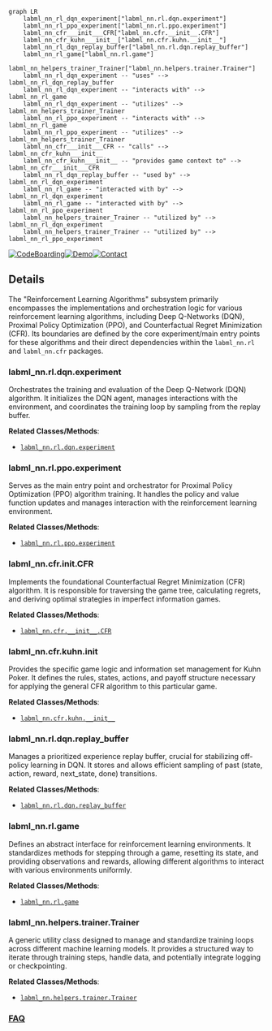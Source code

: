 ```mermaid
graph LR
    labml_nn_rl_dqn_experiment["labml_nn.rl.dqn.experiment"]
    labml_nn_rl_ppo_experiment["labml_nn.rl.ppo.experiment"]
    labml_nn_cfr___init___CFR["labml_nn.cfr.__init__.CFR"]
    labml_nn_cfr_kuhn___init__["labml_nn.cfr.kuhn.__init__"]
    labml_nn_rl_dqn_replay_buffer["labml_nn.rl.dqn.replay_buffer"]
    labml_nn_rl_game["labml_nn.rl.game"]
    labml_nn_helpers_trainer_Trainer["labml_nn.helpers.trainer.Trainer"]
    labml_nn_rl_dqn_experiment -- "uses" --> labml_nn_rl_dqn_replay_buffer
    labml_nn_rl_dqn_experiment -- "interacts with" --> labml_nn_rl_game
    labml_nn_rl_dqn_experiment -- "utilizes" --> labml_nn_helpers_trainer_Trainer
    labml_nn_rl_ppo_experiment -- "interacts with" --> labml_nn_rl_game
    labml_nn_rl_ppo_experiment -- "utilizes" --> labml_nn_helpers_trainer_Trainer
    labml_nn_cfr___init___CFR -- "calls" --> labml_nn_cfr_kuhn___init__
    labml_nn_cfr_kuhn___init__ -- "provides game context to" --> labml_nn_cfr___init___CFR
    labml_nn_rl_dqn_replay_buffer -- "used by" --> labml_nn_rl_dqn_experiment
    labml_nn_rl_game -- "interacted with by" --> labml_nn_rl_dqn_experiment
    labml_nn_rl_game -- "interacted with by" --> labml_nn_rl_ppo_experiment
    labml_nn_helpers_trainer_Trainer -- "utilized by" --> labml_nn_rl_dqn_experiment
    labml_nn_helpers_trainer_Trainer -- "utilized by" --> labml_nn_rl_ppo_experiment
```

[![CodeBoarding](https://img.shields.io/badge/Generated%20by-CodeBoarding-9cf?style=flat-square)](https://github.com/CodeBoarding/CodeBoarding)[![Demo](https://img.shields.io/badge/Try%20our-Demo-blue?style=flat-square)](https://www.codeboarding.org/demo)[![Contact](https://img.shields.io/badge/Contact%20us%20-%20contact@codeboarding.org-lightgrey?style=flat-square)](mailto:contact@codeboarding.org)

## Details

The "Reinforcement Learning Algorithms" subsystem primarily encompasses the implementations and orchestration logic for various reinforcement learning algorithms, including Deep Q-Networks (DQN), Proximal Policy Optimization (PPO), and Counterfactual Regret Minimization (CFR). Its boundaries are defined by the core experiment/main entry points for these algorithms and their direct dependencies within the `labml_nn.rl` and `labml_nn.cfr` packages.

### labml_nn.rl.dqn.experiment
Orchestrates the training and evaluation of the Deep Q-Network (DQN) algorithm. It initializes the DQN agent, manages interactions with the environment, and coordinates the training loop by sampling from the replay buffer.


**Related Classes/Methods**:

- <a href="https://github.com/labmlai/annotated_deep_learning_paper_implementations/blob/master/labml_nn/rl/dqn/experiment.py" target="_blank" rel="noopener noreferrer">`labml_nn.rl.dqn.experiment`</a>


### labml_nn.rl.ppo.experiment
Serves as the main entry point and orchestrator for Proximal Policy Optimization (PPO) algorithm training. It handles the policy and value function updates and manages interaction with the reinforcement learning environment.


**Related Classes/Methods**:

- <a href="https://github.com/labmlai/annotated_deep_learning_paper_implementations/blob/master/labml_nn/rl/ppo/experiment.py" target="_blank" rel="noopener noreferrer">`labml_nn.rl.ppo.experiment`</a>


### labml_nn.cfr.__init__.CFR
Implements the foundational Counterfactual Regret Minimization (CFR) algorithm. It is responsible for traversing the game tree, calculating regrets, and deriving optimal strategies in imperfect information games.


**Related Classes/Methods**:

- <a href="https://github.com/labmlai/annotated_deep_learning_paper_implementations/blob/master/labml_nn/cfr/__init__.py" target="_blank" rel="noopener noreferrer">`labml_nn.cfr.__init__.CFR`</a>


### labml_nn.cfr.kuhn.__init__
Provides the specific game logic and information set management for Kuhn Poker. It defines the rules, states, actions, and payoff structure necessary for applying the general CFR algorithm to this particular game.


**Related Classes/Methods**:

- <a href="https://github.com/labmlai/annotated_deep_learning_paper_implementations/blob/master/labml_nn/cfr/kuhn/__init__.py" target="_blank" rel="noopener noreferrer">`labml_nn.cfr.kuhn.__init__`</a>


### labml_nn.rl.dqn.replay_buffer
Manages a prioritized experience replay buffer, crucial for stabilizing off-policy learning in DQN. It stores and allows efficient sampling of past (state, action, reward, next_state, done) transitions.


**Related Classes/Methods**:

- <a href="https://github.com/labmlai/annotated_deep_learning_paper_implementations/blob/master/labml_nn/rl/dqn/replay_buffer.py" target="_blank" rel="noopener noreferrer">`labml_nn.rl.dqn.replay_buffer`</a>


### labml_nn.rl.game
Defines an abstract interface for reinforcement learning environments. It standardizes methods for stepping through a game, resetting its state, and providing observations and rewards, allowing different algorithms to interact with various environments uniformly.


**Related Classes/Methods**:

- <a href="https://github.com/labmlai/annotated_deep_learning_paper_implementations/blob/master/labml_nn/rl/game.py" target="_blank" rel="noopener noreferrer">`labml_nn.rl.game`</a>


### labml_nn.helpers.trainer.Trainer
A generic utility class designed to manage and standardize training loops across different machine learning models. It provides a structured way to iterate through training steps, handle data, and potentially integrate logging or checkpointing.


**Related Classes/Methods**:

- <a href="https://github.com/labmlai/annotated_deep_learning_paper_implementations/blob/master/labml_nn/helpers/trainer.py" target="_blank" rel="noopener noreferrer">`labml_nn.helpers.trainer.Trainer`</a>




### [FAQ](https://github.com/CodeBoarding/GeneratedOnBoardings/tree/main?tab=readme-ov-file#faq)
